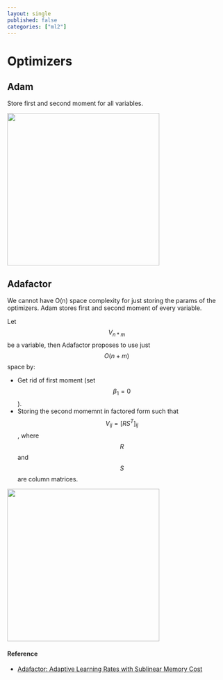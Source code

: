 ```yaml
---
layout: single
published: false
categories: ["ml2"]
---
```

# Optimizers

## Adam
Store first and second moment for all variables.

<img src="adam_algo.png" width="350" />

## Adafactor
We cannot have O(n) space complexity for just storing the params of the optimizers. Adam stores first and second moment of every variable.

Let $$V_{n*m}$$ be a variable, then Adafactor proposes to use just $$O(n+m)$$ space by:
- Get rid of first moment (set $$\beta_1 = 0$$).
- Storing the second momemnt in factored form such that $$V_{ij} = [RS^T]_{ij}$$, where $$R$$ and $$S$$ are column matrices.

<img src="adafactor_algo.png" width="350" />

#### Reference
- [Adafactor: Adaptive Learning Rates with Sublinear Memory Cost](https://arxiv.org/pdf/1804.04235.pdf)
